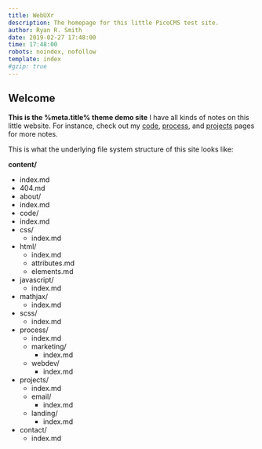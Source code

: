 ```yaml
---
title: WebUXr
description: The homepage for this little PicoCMS test site.
author: Ryan R. Smith
date: 2019-02-27 17:48:00
time: 17:48:00
robots: noindex, nofollow
template: index
#gzip: true
---
```


## Welcome
**This is the %meta.title% theme demo site**
I have all kinds of notes on this little website. For instance, check out my [code](/code "Code notes (and snippets)"), [process](/process "Process notes"), and [projects](/projects "Projects notes") pages for more notes.

This is what the underlying file system structure of this site looks like:

**content/**
-   index.md
-   404.md
-   about/
   -   index.md
-   code/
   -   index.md
   -   css/
       -   index.md
   -   html/
       -   index.md
       -   attributes.md
       -   elements.md
   -   javascript/
       -   index.md
   -   mathjax/
       -   index.md
   -   scss/
       -   index.md
-   process/
    -   index.md
    -   marketing/
        -   index.md
    -   webdev/
        -   index.md
-   projects/
    -   index.md
    -   email/
        -   index.md
    -   landing/
        -   index.md
-   contact/
    -   index.md
